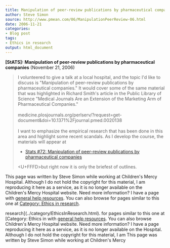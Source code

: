 ```yaml
---
title: Manipulation of peer-review publications by pharmaceutical companies
author: Steve Simon
source: http://www.pmean.com/06/ManipulationPeerReview-06.html
date: 2006-11-21
categories:
- Blog post
tags:
- Ethics in research
output: html_document
---
```

**[StATS]:** **Manipulation of peer-review
publications by pharmaceutical companies** (November 21, 2006)

> I volunteered to give a talk at a local hospital, and the topic I'd
> like to discuss is "Manipulation of peer-review publications by
> pharmaceutical companies." It would cover some of the same material
> that was highlighted in Richard Smith's article in the Public Library
> of Science "Medical Journals Are an Extension of the Marketing Arm of
> Pharmaceutical Companies."\
> \
> medicine.plosjournals.org/perlserv/?request=get-document&doi=10.1371%2Fjournal.pmed.0020138\
> \
> I want to emphasize the empirical research that has been done in this
> area and highlight some recent scandals. As I develop the course, the
> materials will appear at
>
> -   [Stats \#72: Manipulation of peer-review publications by
>     pharmaceutical companies](../training/hand72.asp)
>
> <U+FFFD>but right now it is only the briefest of outlines.

This page was written by Steve Simon while working at Children's Mercy
Hospital. Although I do not hold the copyright for this material, I am
reproducing it here as a service, as it is no longer available on the
Children's Mercy Hospital website. Need more information? I have a page
with [general help resources](../GeneralHelp.html). You can also browse
for pages similar to this one at [Category: Ethics in
research](../category/EthicsInResearch.html).
<!---More--->
research](../category/EthicsInResearch.html).
for pages similar to this one at [Category: Ethics in
with [general help resources](../GeneralHelp.html). You can also browse
Children's Mercy Hospital website. Need more information? I have a page
reproducing it here as a service, as it is no longer available on the
Hospital. Although I do not hold the copyright for this material, I am
This page was written by Steve Simon while working at Children's Mercy

<!---Do not use
**[StATS]:** **Manipulation of peer-review
This page was written by Steve Simon while working at Children's Mercy
Hospital. Although I do not hold the copyright for this material, I am
reproducing it here as a service, as it is no longer available on the
Children's Mercy Hospital website. Need more information? I have a page
with [general help resources](../GeneralHelp.html). You can also browse
for pages similar to this one at [Category: Ethics in
research](../category/EthicsInResearch.html).
--->

